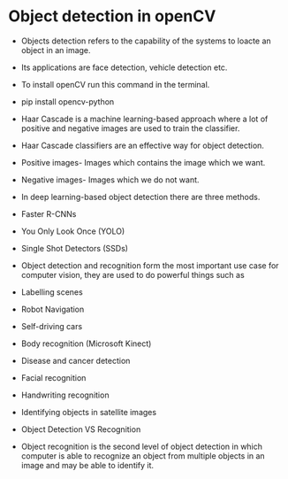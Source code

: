 # Object detection in openCV
- Objects detection refers to the capability of the systems to loacte an object in an image.
- Its applications are face detection, vehicle detection etc.
- To install openCV run this command in the terminal.
- pip install opencv-python

- Haar Cascade is a machine learning-based approach where a lot of positive and negative images are used to train the classifier.
- Haar Cascade classifiers are an effective way for object detection.
- Positive images- Images which contains the image which we want.
- Negative images- Images which we do not want.

- In deep learning-based object detection there are three methods.
- Faster R-CNNs 
- You Only Look Once (YOLO) 
- Single Shot Detectors (SSDs) 

- Object detection and recognition form the most important use case for computer vision, they are used to do powerful things such as

- Labelling scenes
- Robot Navigation
- Self-driving cars
- Body recognition (Microsoft Kinect)
- Disease and cancer detection
- Facial recognition
- Handwriting recognition
- Identifying objects in satellite images

- Object Detection VS Recognition

- Object recognition is the second level of object detection in which computer is able to recognize an object from multiple objects in an image and may be able to identify it.


